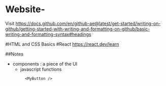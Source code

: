 # Website-
Visit https://docs.github.com/en/github-ae@latest/get-started/writing-on-github/getting-started-with-writing-and-formatting-on-github/basic-writing-and-formatting-syntax#headings  


#HTML and CSS Basics
#React 
https://react.dev/learn 

##Notes
- components : a piece of the UI
  - javascript functions
    ```
      <MyButton />
    ```
